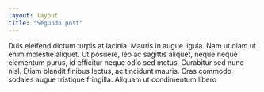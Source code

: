 ```yaml
---
layout: layout
title: "Segundo post"
---
```


Duis eleifend dictum turpis at lacinia. Mauris in augue ligula. Nam ut diam ut enim molestie aliquet. Ut posuere, leo ac sagittis aliquet, neque neque elementum purus, id efficitur neque odio sed metus. Curabitur sed nunc nisl. Etiam blandit finibus lectus, ac tincidunt mauris. Cras commodo sodales augue tristique fringilla. Aliquam ut condimentum libero
